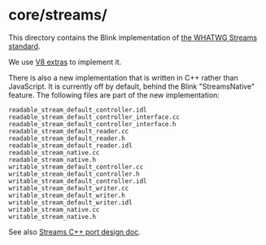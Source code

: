 # core/streams/

This directory contains the Blink implementation of [the WHATWG Streams
standard][1].

We use [V8 extras][2] to implement it.

There is also a new implementation that is written in C++ rather than
JavaScript. It is currently off by default, behind the Blink "StreamsNative"
feature. The following files are part of the new implementation:

    readable_stream_default_controller.idl
    readable_stream_default_controller_interface.cc
    readable_stream_default_controller_interface.h
    readable_stream_default_reader.cc
    readable_stream_default_reader.h
    readable_stream_default_reader.idl
    readable_stream_native.cc
    readable_stream_native.h
    writable_stream_default_controller.cc
    writable_stream_default_controller.h
    writable_stream_default_controller.idl
    writable_stream_default_writer.cc
    writable_stream_default_writer.h
    writable_stream_default_writer.idl
    writable_stream_native.cc
    writable_stream_native.h

See also [Streams C++ port design doc][3].

[1]: https://streams.spec.whatwg.org/
[2]: https://docs.google.com/document/d/1AT5-T0aHGp7Lt29vPWFr2-qG8r3l9CByyvKwEuA8Ec0
[3]: https://docs.google.com/document/d/1n0IIRmJb0R-DFc2IhhJfS2-LUwl6iKSBNaR0klr3o40/edit
